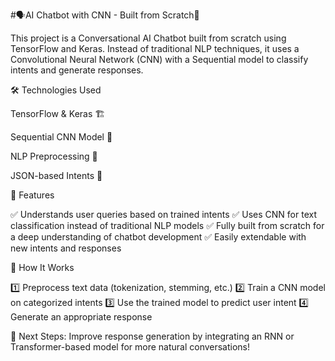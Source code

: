#🗣️AI Chatbot with CNN - Built from Scratch🤖

This project is a Conversational AI Chatbot built from scratch using TensorFlow and Keras. Instead of traditional NLP techniques, it uses a Convolutional Neural Network (CNN) with a Sequential model to classify intents and generate responses.

🛠️ Technologies Used

TensorFlow & Keras 🏗️

Sequential CNN Model 🧠

NLP Preprocessing 📝

JSON-based Intents 📂


🚀 Features

✅ Understands user queries based on trained intents
✅ Uses CNN for text classification instead of traditional NLP models
✅ Fully built from scratch for a deep understanding of chatbot development
✅ Easily extendable with new intents and responses

📌 How It Works

1️⃣ Preprocess text data (tokenization, stemming, etc.)
2️⃣ Train a CNN model on categorized intents
3️⃣ Use the trained model to predict user intent
4️⃣ Generate an appropriate response

📌 Next Steps: Improve response generation by integrating an RNN or Transformer-based model for more natural conversations!
